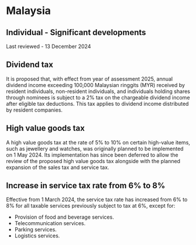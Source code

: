 # Malaysia
## Individual - Significant developments
Last reviewed - 13 December 2024
## Dividend tax
It is proposed that, with effect from year of assessment 2025, annual dividend income exceeding 100,000 Malaysian ringgits (MYR) received by resident individuals, non-resident individuals, and individuals holding shares through nominees is subject to a 2% tax on the chargeable dividend income after eligible tax deductions. This tax applies to dividend income distributed by resident companies.
## High value goods tax
A high value goods tax at the rate of 5% to 10% on certain high-value items, such as jewellery and watches, was originally planned to be implemented on 1 May 2024. Its implementation has since been deferred to allow the review of the proposed high value goods tax alongside with the planned expansion of the sales tax and service tax.
## Increase in service tax rate from 6% to 8%
Effective from 1 March 2024, the service tax rate has increased from 6% to 8% for all taxable services previously subject to tax at 6%, except for:
  * Provision of food and beverage services.
  * Telecommunication services.
  * Parking services.
  * Logistics services.


